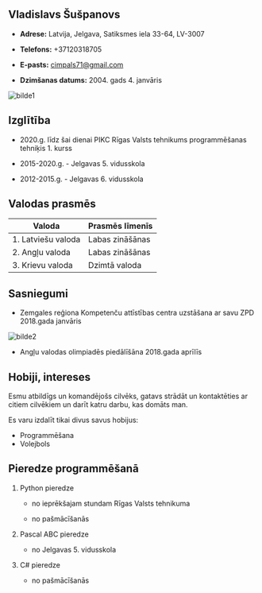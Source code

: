## **Vladislavs Šušpanovs** ##
* **Adrese:** Latvija, Jelgava, Satiksmes iela 33-64, LV-3007

* **Telefons:** +37120318705

* **E-pasts:** <cimpals71@gmail.com>

* **Dzimšanas datums:** 2004. gads 4. janvāris

![bilde1](https://image.prntscr.com/image/YWeRQtqLT2KwKWrikAYgqA.png)
## Izglītība 
* 2020.g. līdz šai dienai PIKC Rīgas Valsts tehnikums programmēšanas tehniķis 1. kurss

* 2015-2020.g. - Jelgavas 5. vidusskola

* 2012-2015.g. - Jelgavas 6. vidusskola

## Valodas prasmēs
|    **Valoda**     |**Prasmēs līmenīs**|
|------------------ |-------------------|
|1. Latviešu valoda | Labas zināšānas   |
|2. Angļu valoda    | Labas zināšānas   |
|3. Krievu valoda   | Dzimtā valoda     |

## Sasniegumi
* Zemgales reģiona Kompetenču attīstības centra uzstāšana ar savu ZPD
2018.gada janvāris

![bilde2](https://image.prntscr.com/image/CSBxrdZkRRGcTAEE4t8LLA.png)

* Angļu valodas olimpiadēs piedālīšāna
2018.gada aprīlīs 

 
## Hobiji, intereses
Esmu atbildīgs un komandējošs cilvēks, gatavs strādāt un kontaktēties ar citiem cilvēkiem un darīt katru darbu, kas domāts man.

Es varu izdalīt tikai divus savus hobijus:

* Programmēšana 
* Volejbols

## Pieredze programmēšanā
1. Python pieredze 

    * no ieprēkšajam stundam Rīgas Valsts tehnikuma

    * no pašmācīšanās

2. Pascal ABC pieredze 

    * no Jelgavas 5. vidusskola

3. C# pieredze

    * no pašmācīšanās
